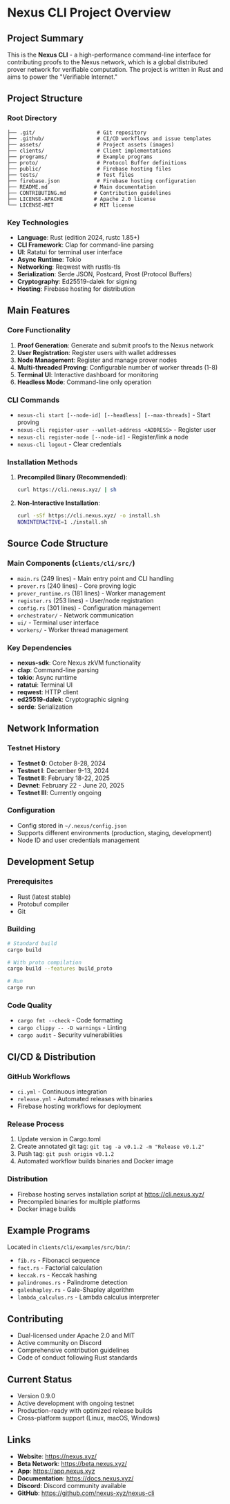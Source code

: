 # Nexus CLI Project Overview

## Project Summary
This is the **Nexus CLI** - a high-performance command-line interface for contributing proofs to the Nexus network, which is a global distributed prover network for verifiable computation. The project is written in Rust and aims to power the "Verifiable Internet."

## Project Structure

### Root Directory
```
├── .git/                    # Git repository
├── .github/                 # CI/CD workflows and issue templates
├── assets/                  # Project assets (images)
├── clients/                 # Client implementations
├── programs/                # Example programs
├── proto/                   # Protocol Buffer definitions
├── public/                  # Firebase hosting files
├── tests/                   # Test files
├── firebase.json            # Firebase hosting configuration
├── README.md               # Main documentation
├── CONTRIBUTING.md         # Contribution guidelines
├── LICENSE-APACHE          # Apache 2.0 license
└── LICENSE-MIT             # MIT license
```

### Key Technologies
- **Language**: Rust (edition 2024, rustc 1.85+)
- **CLI Framework**: Clap for command-line parsing
- **UI**: Ratatui for terminal user interface
- **Async Runtime**: Tokio
- **Networking**: Reqwest with rustls-tls
- **Serialization**: Serde JSON, Postcard, Prost (Protocol Buffers)
- **Cryptography**: Ed25519-dalek for signing
- **Hosting**: Firebase hosting for distribution

## Main Features

### Core Functionality
1. **Proof Generation**: Generate and submit proofs to the Nexus network
2. **User Registration**: Register users with wallet addresses
3. **Node Management**: Register and manage prover nodes
4. **Multi-threaded Proving**: Configurable number of worker threads (1-8)
5. **Terminal UI**: Interactive dashboard for monitoring
6. **Headless Mode**: Command-line only operation

### CLI Commands
- `nexus-cli start [--node-id] [--headless] [--max-threads]` - Start proving
- `nexus-cli register-user --wallet-address <ADDRESS>` - Register user
- `nexus-cli register-node [--node-id]` - Register/link a node
- `nexus-cli logout` - Clear credentials

### Installation Methods
1. **Precompiled Binary (Recommended)**:
   ```bash
   curl https://cli.nexus.xyz/ | sh
   ```
2. **Non-Interactive Installation**:
   ```bash
   curl -sSf https://cli.nexus.xyz/ -o install.sh
   NONINTERACTIVE=1 ./install.sh
   ```

## Source Code Structure

### Main Components (`clients/cli/src/`)
- `main.rs` (249 lines) - Main entry point and CLI handling
- `prover.rs` (240 lines) - Core proving logic
- `prover_runtime.rs` (181 lines) - Worker management
- `register.rs` (253 lines) - User/node registration
- `config.rs` (301 lines) - Configuration management
- `orchestrator/` - Network communication
- `ui/` - Terminal user interface
- `workers/` - Worker thread management

### Key Dependencies
- **nexus-sdk**: Core Nexus zkVM functionality
- **clap**: Command-line parsing
- **tokio**: Async runtime
- **ratatui**: Terminal UI
- **reqwest**: HTTP client
- **ed25519-dalek**: Cryptographic signing
- **serde**: Serialization

## Network Information

### Testnet History
- **Testnet 0**: October 8-28, 2024
- **Testnet I**: December 9-13, 2024
- **Testnet II**: February 18-22, 2025
- **Devnet**: February 22 - June 20, 2025
- **Testnet III**: Currently ongoing

### Configuration
- Config stored in `~/.nexus/config.json`
- Supports different environments (production, staging, development)
- Node ID and user credentials management

## Development Setup

### Prerequisites
- Rust (latest stable)
- Protobuf compiler
- Git

### Building
```bash
# Standard build
cargo build

# With proto compilation
cargo build --features build_proto

# Run
cargo run
```

### Code Quality
- `cargo fmt --check` - Code formatting
- `cargo clippy -- -D warnings` - Linting
- `cargo audit` - Security vulnerabilities

## CI/CD & Distribution

### GitHub Workflows
- `ci.yml` - Continuous integration
- `release.yml` - Automated releases with binaries
- Firebase hosting workflows for deployment

### Release Process
1. Update version in Cargo.toml
2. Create annotated git tag: `git tag -a v0.1.2 -m "Release v0.1.2"`
3. Push tag: `git push origin v0.1.2`
4. Automated workflow builds binaries and Docker image

### Distribution
- Firebase hosting serves installation script at https://cli.nexus.xyz/
- Precompiled binaries for multiple platforms
- Docker image builds

## Example Programs
Located in `clients/cli/examples/src/bin/`:
- `fib.rs` - Fibonacci sequence
- `fact.rs` - Factorial calculation
- `keccak.rs` - Keccak hashing
- `palindromes.rs` - Palindrome detection
- `galeshapley.rs` - Gale-Shapley algorithm
- `lambda_calculus.rs` - Lambda calculus interpreter

## Contributing
- Dual-licensed under Apache 2.0 and MIT
- Active community on Discord
- Comprehensive contribution guidelines
- Code of conduct following Rust standards

## Current Status
- Version 0.9.0
- Active development with ongoing testnet
- Production-ready with optimized release builds
- Cross-platform support (Linux, macOS, Windows)

## Links
- **Website**: https://nexus.xyz/
- **Beta Network**: https://beta.nexus.xyz/
- **App**: https://app.nexus.xyz
- **Documentation**: https://docs.nexus.xyz/
- **Discord**: Discord community available
- **GitHub**: https://github.com/nexus-xyz/nexus-cli